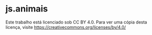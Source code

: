 # js.animais

Este trabalho está licenciado sob CC BY 4.0. Para ver uma cópia desta licença, visite https://creativecommons.org/licenses/by/4.0/
